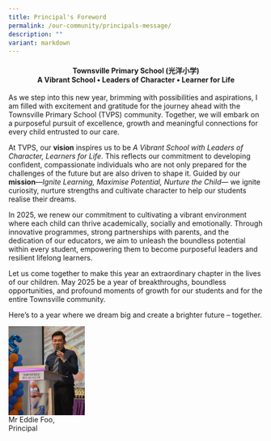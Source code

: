 ```yaml
---
title: Principal's Foreword
permalink: /our-community/principals-message/
description: ""
variant: markdown
---
```

<h4 style="text-align:center">Townsville Primary School (光洋小学)
<br>A Vibrant School • Leaders of Character • Learner for Life</h4>

As we step into this new year, brimming with possibilities and aspirations, I am filled with excitement and gratitude for the journey ahead with the Townsville Primary School (TVPS) community. Together, we will embark on a purposeful pursuit of excellence, growth and meaningful connections for every child entrusted to our care.

At TVPS, our **vision** inspires us to be _A Vibrant School with Leaders of Character, Learners for Life_. This reflects our commitment to developing confident, compassionate individuals who are not only prepared for the challenges of the future but are also driven to shape it. Guided by our **mission**—_Ignite Learning, Maximise Potential, Nurture the Child_— we ignite curiosity, nurture strengths and cultivate character to help our students realise their dreams.

In 2025, we renew our commitment to cultivating a vibrant environment where each child can thrive academically, socially and emotionally. Through innovative programmes, strong partnerships with parents, and the dedication of our educators, we aim to unleash the boundless potential within every student, empowering them to become purposeful leaders and resilient lifelong learners.

Let us come together to make this year an extraordinary chapter in the lives of our children. May 2025 be a year of breakthroughs, boundless opportunities, and profound moments of growth for our students and for the entire Townsville community.

Here’s to a year where we dream big and create a brighter future – together.

<p><img align="left" style="width:30%" src="/images/School%20Leaders/Mr_Foo_2.jpg"></p>
<br clear="left">
Mr Eddie Foo,<br>
Principal